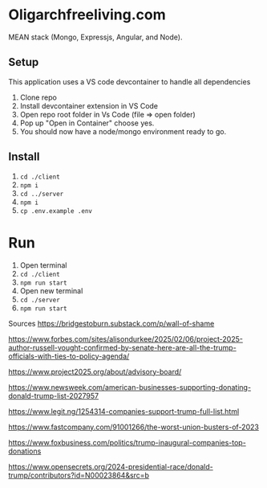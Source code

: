 # Oligarchfreeliving.com

MEAN stack (Mongo, Expressjs, Angular, and Node).

## Setup

This application uses a VS code devcontainer to handle all dependencies

1. Clone repo
2. Install devcontainer extension in VS Code
3. Open repo root folder in Vs Code (file => open folder)
4. Pop up "Open in Container" choose yes.
5. You should now have a node/mongo environment ready to go.

## Install

1. `cd ./client`
2. `npm i`
3. `cd ../server`
4. `npm i`
5. `cp .env.example .env`

# Run

1. Open terminal
2. `cd ./client`
3. `npm run start`
4. Open new terminal
5. `cd ./server`
6. `npm run start`

Sources
https://bridgestoburn.substack.com/p/wall-of-shame

https://www.forbes.com/sites/alisondurkee/2025/02/06/project-2025-author-russell-vought-confirmed-by-senate-here-are-all-the-trump-officials-with-ties-to-policy-agenda/

https://www.project2025.org/about/advisory-board/

https://www.newsweek.com/american-businesses-supporting-donating-donald-trump-list-2027957

https://www.legit.ng/1254314-companies-support-trump-full-list.html

https://www.fastcompany.com/91001266/the-worst-union-busters-of-2023

https://www.foxbusiness.com/politics/trump-inaugural-companies-top-donations

https://www.opensecrets.org/2024-presidential-race/donald-trump/contributors?id=N00023864&src=b
